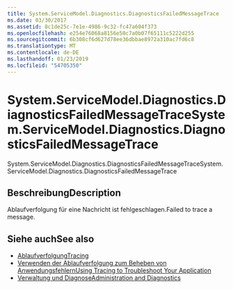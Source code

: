 ```yaml
---
title: System.ServiceModel.Diagnostics.DiagnosticsFailedMessageTrace
ms.date: 03/30/2017
ms.assetid: 8c1de25c-7e1e-4986-9c32-fc47a604f373
ms.openlocfilehash: e254e76068a8156e50c7a0b07f65111c5222d255
ms.sourcegitcommit: 6b308cf6d627d78ee36dbbae8972a310ac7fd6c8
ms.translationtype: MT
ms.contentlocale: de-DE
ms.lasthandoff: 01/23/2019
ms.locfileid: "54705350"
---
```

# <a name="systemservicemodeldiagnosticsdiagnosticsfailedmessagetrace"></a><span data-ttu-id="4ab71-102">System.ServiceModel.Diagnostics.DiagnosticsFailedMessageTrace</span><span class="sxs-lookup"><span data-stu-id="4ab71-102">System.ServiceModel.Diagnostics.DiagnosticsFailedMessageTrace</span></span>
<span data-ttu-id="4ab71-103">System.ServiceModel.Diagnostics.DiagnosticsFailedMessageTrace</span><span class="sxs-lookup"><span data-stu-id="4ab71-103">System.ServiceModel.Diagnostics.DiagnosticsFailedMessageTrace</span></span>  
  
## <a name="description"></a><span data-ttu-id="4ab71-104">Beschreibung</span><span class="sxs-lookup"><span data-stu-id="4ab71-104">Description</span></span>  
 <span data-ttu-id="4ab71-105">Ablaufverfolgung für eine Nachricht ist fehlgeschlagen.</span><span class="sxs-lookup"><span data-stu-id="4ab71-105">Failed to trace a message.</span></span>  
  
## <a name="see-also"></a><span data-ttu-id="4ab71-106">Siehe auch</span><span class="sxs-lookup"><span data-stu-id="4ab71-106">See also</span></span>
- [<span data-ttu-id="4ab71-107">Ablaufverfolgung</span><span class="sxs-lookup"><span data-stu-id="4ab71-107">Tracing</span></span>](../../../../../docs/framework/wcf/diagnostics/tracing/index.md)
- [<span data-ttu-id="4ab71-108">Verwenden der Ablaufverfolgung zum Beheben von Anwendungsfehlern</span><span class="sxs-lookup"><span data-stu-id="4ab71-108">Using Tracing to Troubleshoot Your Application</span></span>](../../../../../docs/framework/wcf/diagnostics/tracing/using-tracing-to-troubleshoot-your-application.md)
- [<span data-ttu-id="4ab71-109">Verwaltung und Diagnose</span><span class="sxs-lookup"><span data-stu-id="4ab71-109">Administration and Diagnostics</span></span>](../../../../../docs/framework/wcf/diagnostics/index.md)
